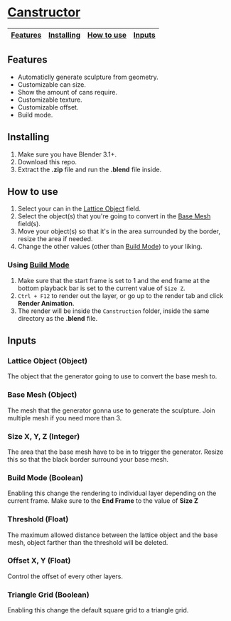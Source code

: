 # [Canstructor](https://youtu.be/pY3FghSjlXM)
| [Features](#features) | [Installing](#installing) | [How to use](#how-to-use) | [Inputs](#inputs) |
|---|---|---|---|

## Features

- Automaticlly generate sculpture from geometry.
- Customizable can size.
- Show the amount of cans require.
- Customizable texture.
- Customizable offset.
- Build mode.

## Installing
1. Make sure you have Blender 3.1+.
2. Download this repo.
3. Extract the **.zip** file and run the **.blend** file inside.

## How to use

1. Select your can in the [Lattice Object](#lattice-object-object) field.
2. Select the object(s) that you're going to convert in the [Base Mesh](#base-mesh-object)  field(s).
3. Move your object(s) so that it's in the area surrounded by the border, resize the area if needed.
4. Change the other values (other than [Build Mode](#build-mode-boolean)) to your liking.

### Using [Build Mode](#build-mode-boolean)

1. Make sure that the start frame is set to 1 and the end frame at the bottom playback bar is set to the current value of `Size Z`.
2. `Ctrl + F12` to render out the layer, or go up to the render tab and click **Render Animation**.
3. The render will be inside the `Canstruction` folder, inside the same directory as the **.blend** file. 

## Inputs

### Lattice Object (Object)
The object that the generator going to use to convert the base mesh to.

### Base Mesh (Object)
The mesh that the generator gonna use to generate the sculpture. Join multiple mesh if you need more than 3.

### Size X, Y, Z (Integer)
The area that the base mesh have to be in to trigger the generator. Resize this so that the black border surround your base mesh.

### Build Mode (Boolean)
Enabling this change the rendering to individual layer depending on the current frame. Make sure to the **End Frame** to the value of **Size Z**

### Threshold (Float)
The maximum allowed distance between the lattice object and the base mesh, object farther than the threshold will be deleted.

### Offset X, Y (Float)
Control the offset of every other layers.

### Triangle Grid (Boolean)
Enabling this change the default square grid to a triangle grid.
